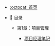 - [:octocat: 首页](/README)
- :memo: 目录
   
   - 第1章：项目管理
   
       - [项目经理笔记](./md/idea-plugin/%23%20%E9%A1%B9%E7%9B%AE%E7%BB%8F%E7%90%86%E7%AC%94%E8%AE%B0.md)
